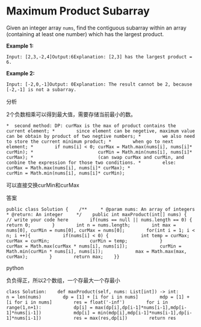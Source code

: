 # Maximum Product Subarray

Given an integer array `nums`, find the contiguous subarray within an array \(containing at least one number\) which has the largest product.

**Example 1:**

```text
Input: [2,3,-2,4]Output:6Explanation: [2,3] has the largest product = 6.
```

**Example 2:**

```text
Input: [-2,0,-1]Output: 0Explanation: The result cannot be 2, because [-2,-1] is not a subarray.
```

分析

2个负数相乘可以得到最大值，需要存储当前最小的数。

```text
*  second method: DP: curMax is the max of product contains the current element; *        since element can be negetive, maximum value can be obtain by product of two negtive numbers; *        we also need to store the current minimum product; *        when go to next element; *        if nums[i] < 0; curMax = Math.max(nums[i], nums[i]* curMin); *                        curMin = Math.min(nums[i], nums[i]* curMax); *                        (can swap curMax and curMin, and conbine the expression for those two conditions. *        else:           curMax = Math.max(nums[i], nums[i]* curMax); *                        curMin = Math.min(nums[i], nums[i]* curMin);
```

可以直接交换curMin和curMax

答案

```text
public class Solution {    /**     * @param nums: An array of integers     * @return: An integer     */    public int maxProduct(int[] nums) {        // write your code here        if(nums == null || nums.length == 0) {            return 0;        }        int n = nums.length;        int max = nums[0], curMin = nums[0], curMax = nums[0];        for(int i = 1; i < n; i ++){            if(nums[i] < 0) {            int temp = curMax;               curMax = curMin;               curMin = temp;            }             curMax = Math.max(curMax * nums[i], nums[i]);            curMin = Math.min(curMin * nums[i], nums[i]);            max = Math.max(max, curMax);        }        return max;    }}
```

python

负负得正，所以2个数组，一个存最大一个存最小

```text
class Solution:    def maxProduct(self, nums: List[int]) -> int:        n = len(nums)        dp = [1] + [i for i in nums]        mdp = [1] + [i for i in nums]        res = float('-inf')        for i in range(1,n+1):            dp[i] = max(dp[i],dp[i-1]*nums[i-1],mdp[i-1]*nums[i-1])            mdp[i] = min(mdp[i],mdp[i-1]*nums[i-1],dp[i-1]*nums[i-1])            res = max(res,dp[i])        return res
```


